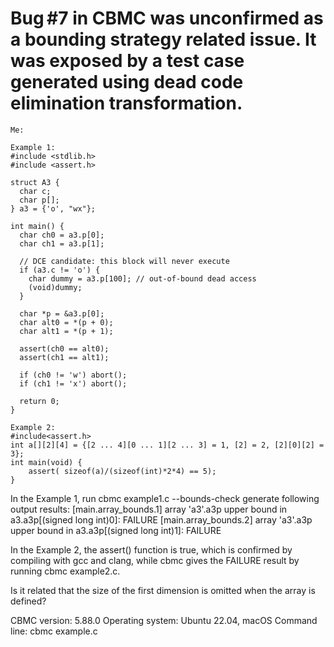 # Bug #7 in CBMC was unconfirmed as a bounding strategy related issue. It was exposed by a test case generated using dead code elimination transformation. 

```
Me:

Example 1:
#include <stdlib.h>
#include <assert.h>

struct A3 {
  char c;
  char p[];
} a3 = {'o', "wx"};

int main() {
  char ch0 = a3.p[0];
  char ch1 = a3.p[1];

  // DCE candidate: this block will never execute
  if (a3.c != 'o') {
    char dummy = a3.p[100]; // out-of-bound dead access
    (void)dummy;
  }

  char *p = &a3.p[0];
  char alt0 = *(p + 0);
  char alt1 = *(p + 1);

  assert(ch0 == alt0);
  assert(ch1 == alt1);

  if (ch0 != 'w') abort();
  if (ch1 != 'x') abort();

  return 0;
}
```
```
Example 2:
#include<assert.h>
int a[][2][4] = {[2 ... 4][0 ... 1][2 ... 3] = 1, [2] = 2, [2][0][2] = 3};
int main(void) {
	assert( sizeof(a)/(sizeof(int)*2*4) == 5);
}
```

In the Example 1, run  cbmc example1.c --bounds-check generate following output results:
[main.array_bounds.1] array 'a3'.a3p upper bound in a3.a3p[(signed long int)0]: FAILURE
[main.array_bounds.2] array 'a3'.a3p upper bound in a3.a3p[(signed long int)1]: FAILURE

In the Example 2, the assert() function is true, which is confirmed by compiling with gcc and clang,
while cbmc gives the FAILURE result by running cbmc example2.c.

Is it related that the size of the first dimension is omitted when the array is defined?

CBMC version: 5.88.0
Operating system: Ubuntu 22.04, macOS
Command line: cbmc example.c



